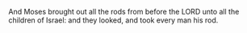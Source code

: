 And Moses brought out all the rods from before the LORD unto all the children of Israel: and they looked, and took every man his rod.
